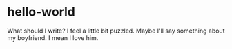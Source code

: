 # hello-world

What should I write? I feel a little bit puzzled.
Maybe I'll say something about my boyfriend.
I mean I love him.
